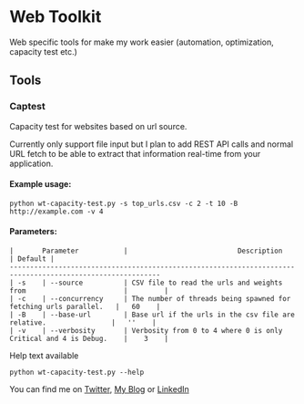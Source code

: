 Web Toolkit
=========

Web specific tools for make my work easier (automation, optimization, capacity test etc.)

## Tools

###  Captest ###

Capacity test for websites based on url source.

Currently only support file input but I plan to add REST API calls and normal URL fetch to be able to extract that information real-time from your application. 

#### Example usage:

	python wt-capacity-test.py -s top_urls.csv -c 2 -t 10 -B http://example.com -v 4

#### Parameters:

	|		Parameter			|							Description								| Default |
	-----------------------------------------------------------------------------------------------------------
	| -s 	| --source      	| CSV file to read the urls and weights from						|         |
	| -c 	| --concurrency 	| The number of threads being spawned for fetching urls parallel.	|   60    |
	| -B 	| --base-url    	| Base url if the urls in the csv file are relative.				|   ''    |
	| -v 	| --verbosity   	| Verbosity from 0 to 4 where 0 is only Critical and 4 is Debug.	|    3    |

Help text available

	python wt-capacity-test.py --help


You can find me on [Twitter](https://twitter.com/charlesnagy "Charlesnagy Twitter"), [My Blog](http://charlesnagy.info/ "Charlesnagy.info") or [LinkedIn]("http://www.linkedin.com/in/nkaroly" "Károly Nagy - MySQL DBA")

